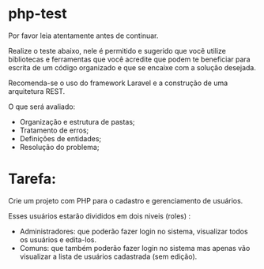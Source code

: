 # php-test
Por favor leia atentamente antes de continuar.

Realize o teste abaixo, nele é permitido e sugerido que vocẽ utilize bibliotecas e ferramentas que você acredite que podem te beneficiar para escrita de um código organizado e que se encaixe com a solução desejada.

Recomenda-se o uso do framework Laravel e a construção de uma arquitetura REST.

O que será avaliado:
- Organização e estrutura de pastas;
- Tratamento de erros;
- Definições de entidades;
- Resolução do problema;

# Tarefa:

Crie um projeto com PHP para o cadastro e gerenciamento de usuários.

Esses usuários estarão divididos em dois niveis (roles) :

- Administradores: que poderão fazer login no sistema, visualizar todos os usuários e edita-los.
- Comuns: que também poderão fazer login no sistema mas apenas vão visualizar a lista de usuários cadastrada (sem edição).
